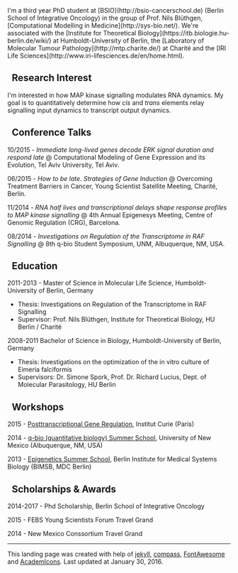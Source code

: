 
  
<div itemprop="description">  
I'm a	third year PhD student at [BSIO](http://bsio-cancerschool.de) (Berlin School of Integrative Oncology) in the group of Prof. Nils Blüthgen, [Computational Modelling in Medicine](http://sys-bio.net/). We're associated with the [Institute for Theoretical Biology](https://itb.biologie.hu-berlin.de/wiki/) at Humboldt-University of Berlin, the [Laboratory of Molecular Tumour Pathology](http://mtp.charite.de/) at Charité and the [IRI Life Sciences](http://www.iri-lifesciences.de/en/home.html).
</div>

## <i class="icon ion-erlenmeyer-flask" style="font-size: 20px;"></i>&nbsp; Research Interest

I'm interested in how MAP kinase signalling modulates RNA dynamics. My goal is to quantitatively determine how _cis_ and _trans_ elements relay signalling input dynamics to transcript output dynamics.

<!--
## <i class="icon ion-document-text" style="font-size: 20px;"></i>&nbsp; Publications

Uhlitz F, Sieber A, Fritsche-Günther R, Wyler E, Meisig J, Landthaler M, Klinger B, Blüthgen, N. 
_ERK signal duration controls expression of immediate long-lived genes._ Submitted, 2016. 
-->

## <i class="icon ion-chatbubbles" style="font-size: 20px;"></i>&nbsp; Conference Talks

10/2015	- _Immediate long-lived genes decode ERK signal duration and respond late_ @ Computational Modeling of Gene Expression and its Evolution, Tel Aviv University, Tel Aviv.

06/2015	- _How to be late. Strategies of Gene Induction_ @ Overcoming Treatment Barriers in Cancer, Young Scientist Satellite Meeting, Charité, Berlin.

11/2014	- _RNA half lives and transcriptional delays shape response profiles to MAP kinase signalling_ @ 4th Annual Epigenesys Meeting, Centre of Genomic Regulation (CRG), Barcelona.

08/2014	- _Investigations on Regulation of the Transcriptome in RAF Signalling_ @ 8th q-bio Student Symposium, UNM, Albuquerque, NM, USA.

## <i class="icon ion-university" style="font-size: 20px;"></i>&nbsp; Education

2011-2013	- Master of Science in Molecular Life Science, Humboldt-University of Berlin, Germany

* Thesis:	Investigations on Regulation of the Transcriptome in RAF Signalling
* Supervisor: Prof. Nils Blüthgen, Institute for Theoretical Biology, HU Berlin / Charité

2008-2011	Bachelor of Science in Biology, Humboldt-University of Berlin, Germany

* Thesis: Investigations on the optimization of the in vitro culture of Eimeria falciformis
* Supervisors: Dr. Simone Spork, Prof. Dr. Richard Lucius, Dept. of Molecular Parasitology, HU Berlin

## <i class="icon ion-settings" style="font-size: 20px;"></i>&nbsp; Workshops

2015 - [Posttranscriptional Gene Regulation](http://enseignement.curie.fr/en/content/1st-course-post-transcriptional-gene-regulation-mechanisms-heart-networks-2014), Institut Curie (Paris)

2014 - [q-bio (quantitative biology) Summer School](http://q-bio.org/wiki/The_Eighth_q-bio_Summer_School), University of New Mexico (Albuquerque, NM, USA)

2013 - [Epigenetics Summer School](), Berlin Institute for Medical Systems Biology (BIMSB, MDC Berlin)

## <i class="icon ion-ribbon-b" style="font-size: 20px;"></i>&nbsp; Scholarships & Awards

2014-2017	- Phd Scholarship, Berlin School of Integrative Oncology

2015 - FEBS Young Scientists Forum Travel Grand

2014 - New Mexico Conssortium Travel Grand

---

This landing page was created with help of [jekyll](http://jekyllrb.com/), [compass](https://github.com/excentris/compass), [FontAwesome](https://fortawesome.github.io/Font-Awesome/) and [AcademIcons](https://jpswalsh.github.io/academicons/). Last updated at January 30, 2016.


